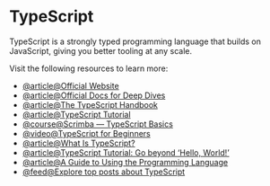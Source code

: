 # TypeScript

TypeScript is a strongly typed programming language that builds on JavaScript, giving you better tooling at any scale.

Visit the following resources to learn more:

- [@article@Official Website](https://www.typescriptlang.org/)
- [@article@Official Docs for Deep Dives](https://www.typescriptlang.org/docs/)
- [@article@The TypeScript Handbook](https://www.typescriptlang.org/docs/handbook/intro.html)
- [@article@TypeScript Tutorial](https://www.tutorialspoint.com/typescript/index.htm)
- [@course@Scrimba — TypeScript Basics](https://scrimba.com/learn/typescript)
- [@video@TypeScript for Beginners](https://www.youtube.com/watch?v=BwuLxPH8IDs)
- [@article@What Is TypeScript?](https://thenewstack.io/what-is-typescript/)
- [@article@TypeScript Tutorial: Go beyond ‘Hello, World!’](https://thenewstack.io/typescript-tutorial-go-beyond-hello-world/)
- [@article@A Guide to Using the Programming Language](https://thenewstack.io/typescript-tutorial-a-guide-to-using-the-programming-language/)
- [@feed@Explore top posts about TypeScript](https://app.daily.dev/tags/typescript?ref=roadmapsh)
